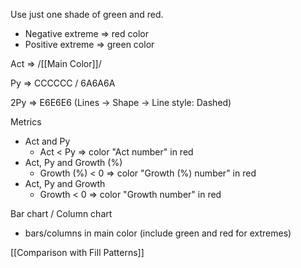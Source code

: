 Use just one shade of green and red.
- Negative extreme => red color
- Positive extreme => green color

Act => /[[Main Color]]/

Py => CCCCCC / 6A6A6A

2Py => E6E6E6 (Lines -> Shape -> Line style: Dashed)

Metrics
- Act and Py
	- Act < Py => color "Act number" in red
- Act, Py and Growth (%)
	- Growth (%) < 0 => color "Growth (%) number" in red
- Act, Py and Growth
	- Growth < 0 => color "Growth number" in red

Bar chart / Column chart
- bars/columns in main color (include green and red for extremes)

[[Comparison with Fill Patterns]]